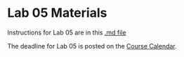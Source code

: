 # Lab 05 Materials

Instructions for Lab 05 are in this [.md file](https://github.com/THOMASELOVE/431-2020/blob/master/labs/lab05/lab05.md)

The deadline for Lab 05 is posted on the [Course Calendar](https://thomaselove.github.io/431/calendar.html).
